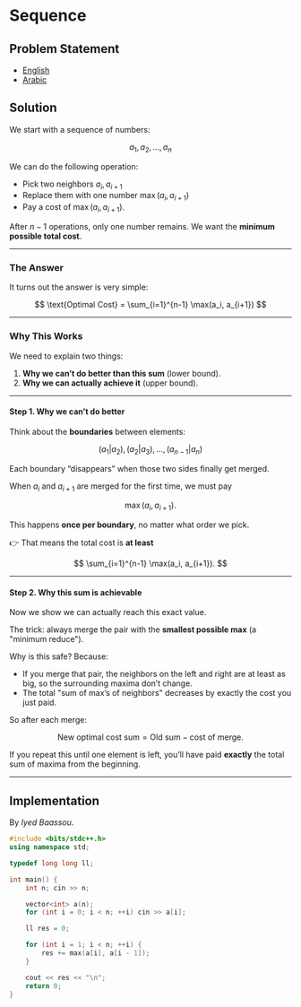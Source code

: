 # Sequence

## Problem Statement
- [English](statements/sequence.pdf)
- [Arabic](statements/sequence%20(ar_DZ).pdf)

## Solution

We start with a sequence of numbers:

$$
a_1, a_2, \dots, a_n
$$

We can do the following operation:

* Pick two neighbors $a_i, a_{i+1}$
* Replace them with one number $\max(a_i, a_{i+1})$
* Pay a cost of $\max(a_i, a_{i+1})$.

After $n-1$ operations, only one number remains.
We want the **minimum possible total cost**.

---

### The Answer

It turns out the answer is very simple:

$$
\text{Optimal Cost} = \sum_{i=1}^{n-1} \max(a_i, a_{i+1})
$$

---

### Why This Works

We need to explain two things:

1. **Why we can’t do better than this sum** (lower bound).
2. **Why we can actually achieve it** (upper bound).

---

#### Step 1. Why we can’t do better

Think about the **boundaries** between elements:

$$
(a_1|a_2), (a_2|a_3), \dots, (a_{n-1}|a_n)
$$

Each boundary “disappears” when those two sides finally get merged.

When $a_i$ and $a_{i+1}$ are merged for the first time, we must pay

$$
\max(a_i, a_{i+1}).
$$

This happens **once per boundary**, no matter what order we pick.

👉 That means the total cost is **at least**

$$
\sum_{i=1}^{n-1} \max(a_i, a_{i+1}).
$$

---

#### Step 2. Why this sum is achievable

Now we show we can actually reach this exact value.

The trick: always merge the pair with the **smallest possible max** (a "minimum reduce").

Why is this safe? Because:

* If you merge that pair, the neighbors on the left and right are at least as big, so the surrounding maxima don’t change.
* The total "sum of max’s of neighbors" decreases by exactly the cost you just paid.

So after each merge:

$$
\text{New optimal cost sum} = \text{Old sum} - \text{cost of merge}.
$$

If you repeat this until one element is left, you’ll have paid **exactly** the total sum of maxima from the beginning.

---

## Implementation

By _Iyed Baassou_.

```cpp
#include <bits/stdc++.h>
using namespace std;

typedef long long ll;

int main() {
    int n; cin >> n;

    vector<int> a(n);
    for (int i = 0; i < n; ++i) cin >> a[i];

    ll res = 0;

    for (int i = 1; i < n; ++i) {
        res += max(a[i], a[i - 1]);
    }

    cout << res << "\n";
    return 0;
}
```